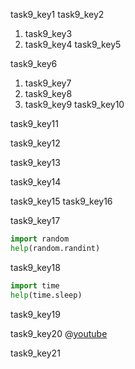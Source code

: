 task9_key1
task9_key2


1. task9_key3
2. task9_key4
task9_key5


task9_key6


1. task9_key7
2. task9_key8
3. task9_key9
task9_key10


task9_key11


task9_key12


task9_key13


task9_key14


task9_key15
task9_key16


task9_key17


```python
import random
help(random.randint)
```

task9_key18


```python
import time
help(time.sleep)
```

task9_key19


task9_key20
@[youtube](https://youtu.be/5FIPLIXWmtQ)

task9_key21
